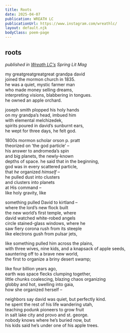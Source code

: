 ```yaml
---
title: Roots
date: 2025-04-07
publication: WREATH LC
publicationUrl: https://www.instagram.com/wreathlc/
layout: default.njk
bodyClass: poem-page
---
```


<div class="poem-content">

<h2>roots</h2>

*published in [Wreath LC's](https://www.instagram.com/wreathlc/) Spring Lit Mag*

my greatgreatgreatgreat grandpa david   
joined the mormon church in 1835\.  
he was a quiet, mystic farmer man   
who made money selling dreams,   
interpreting visions, blabbering in tongues.  
he owned an apple orchard. 

joseph smith plopped his holy hands   
on my grandpa’s head, imbued him  
with elemental melchizedek,   
spirits poured in david’s sunburnt ears,  
he wept for three days, he felt god. 

1800s mormon scholar orson p. pratt  
theorized on ‘the god particle’ –   
his answer to andromeda’s spin   
and big planets, the newly-known   
depths of space. he said that in the beginning,   
god was in every scattered particle,   
that *he* organized *himself* –   
he pulled dust into clusters  
and clusters into planets  
at His command –   
like holy gravity, like

something pulled David to kirtland –   
where the lord’s new flock built  
the new world’s first temple, where  
david watched white-robed angels   
circle stained-glass windows, where he  
saw fiery corona rush from its steeple  
like electrons gush from pulsar jets,

like something pulled him across the plains,  
with three wives, nine kids, and a knapsack of apple seeds,   
sauntering off to a brave new world,  
the first to organize a briny desert swamp;

like four billion years ago,   
earth was space flecks clumping together,  
little chunks coalescing, blazing chaos organizing  
globby and hot, swelling into gaia,   
how she organized herself – 

neighbors say david was quiet, but perfectly kind.   
he spent the rest of his life wandering utah,   
teaching podunk pioneers to grow fruit  
in salt lake city and provo and st. george.   
nobody knows where he’s buried now, but   
his kids said he’s under one of his apple trees.
</div>
